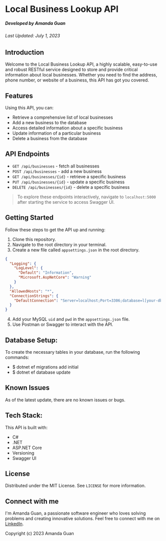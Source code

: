 # Local Business Lookup API
##### Developed by Amanda Guan
###### Last Updated: July 1, 2023

## Introduction

Welcome to the Local Business Lookup API, a highly scalable, easy-to-use and robust RESTful service designed to store and provide critical information about local businesses. Whether you need to find the address, phone number, or website of a business, this API has got you covered.

## Features

Using this API, you can:

- Retrieve a comprehensive list of local businesses
- Add a new business to the database
- Access detailed information about a specific business
- Update information of a particular business
- Delete a business from the database

## API Endpoints
- `GET /api/businesses` - fetch all businesses
- `POST /api/businesses` - add a new business
- `GET /api/businesses/{id}` - retrieve a specific business
- `PUT /api/businesses/{id}` - update a specific business
- `DELETE /api/businesses/{id}` - delete a specific business

> To explore these endpoints interactively, navigate to `localhost:5000` after starting the service to access Swagger UI.

## Getting Started

Follow these steps to get the API up and running:

1. Clone this repository.
2. Navigate to the root directory in your terminal.
3. Create a new file called `appsettings.json` in the root directory.
```json
{
  "Logging": {
    "LogLevel": {
      "Default": "Information",
      "Microsoft.AspNetCore": "Warning"
    }
  },
  "AllowedHosts": "*",
  "ConnectionStrings": {
    "DefaultConnection": "Server=localhost;Port=3306;database=l[your-db];uid=[your-username];pwd=[your-password];"
  }
}
```
4. Add your MySQL `uid` and `pwd` in the `appsettings.json` file.
5. Use Postman or Swagger to interact with the API.

## Database Setup: 

To create the necessary tables in your database, run the following commands:

  - $ dotnet ef migrations add initial
  - $ dotnet ef database update

## Known Issues

As of the latest update, there are no known issues or bugs.

## Tech Stack:

This API is built with:

- C#
- .NET
- ASP.NET Core
- Versioning
- Swagger UI

## License
Distributed under the MIT License. See `LICENSE` for more information.

## Connect with me

I'm Amanda Guan, a passionate software engineer who loves solving problems and creating innovative solutions. Feel free to connect with me on [LinkedIn](https://www.linkedin.com/in/amandaguan1/).

Copyright (c) 2023 Amanda Guan
